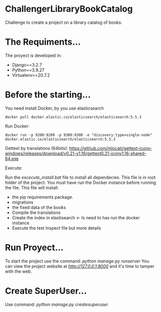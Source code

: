 # ChallengerLibraryBookCatalog
Challenge to create a project on a library catalog of books.


# The Requiments...

The proyect is developed in:
- Django==3.2.7
- Python==3.9.27
- Virtualenv==20.7.2

# Before the starting...
You need install Docker, by you use elasticsearch
		
	docker pull docker.elastic.co/elasticsearch/elasticsearch:5.5.3

Run Docker:

	docker run -p 9200:9200 -p 9300:9300 -e "discovery.type=single-node" docker.elastic.co/elasticsearch/elasticsearch:5.5.3

Gettext by translations (64bits):
	https://github.com/mlocati/gettext-iconv-windows/releases/download/v0.21-v1.16/gettext0.21-iconv1.16-shared-64.exe

Execute:

Run the *excecute_install.bat* file to install all dependecies. This file is in root folder of the project.
You must have run the Docker instance before running the file.
This file will install:
- the pip requirements package.
- migrations
- the fixed data of the books
- Compile the translations
- Create the index in elastisearch <- Is need to has run the docker instance 
- Execute the test
Inspect file but more details

# Run Proyect...
To start the project use the command: 
	*python manage.py runserver*
You can view the project website at 
	*http://127.0.0.1:8000* 
and it's time to tamper with the web.  

# Create SuperUser...
Use command: 
	*python manage.py createsuperuser*
